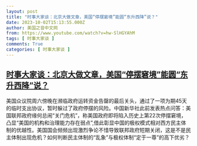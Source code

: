 ```yaml
---
layout: post
title: "时事大家谈：北京大做文章，美国“停摆窘境”能圆“东升西降”说？"
date: 2023-10-02T15:13:55.000Z
author: 美国之音中文网
from: https://www.youtube.com/watch?v=hw-SlHGYAhM
tags: [ 时事大家谈 ]
comments: True
categories: [ 时事大家谈 ]
---
```

<!--1696259635000-->
[时事大家谈：北京大做文章，美国“停摆窘境”能圆“东升西降”说？](https://www.youtube.com/watch?v=hw-SlHGYAhM)
------

<div>
美国众议院周六傍晚在濒临政府运转资金告罄的最后关头，通过了一项为期45天的临时支出协议，暂时躲过了政府停摆的风险。中国新华社此前发表热点问答：美国联邦政府缘何总闹“关门危机”，称美国政府即将陷入历史上第22次停摆窘境，凸显“美国的机构和治理能力存在弱点”,借此彰显中国的极权模式相对西方民主体制的优越性。美国国会频频出现激烈争论不惜导致联邦政府短期关闭，这是不是民主体制出现危机？如何判断民主体制的“乱象”与极权体制“定于一尊”的高下优劣？
</div>
